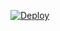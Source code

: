 
[![Deploy](https://www.herokucdn.com/deploy/button.svg)](https://heroku.com/deploy?template=https://github.com/Noecee/ICC-6285894463278)
